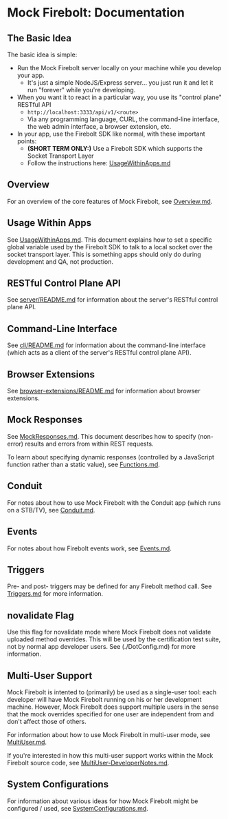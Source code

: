 Mock Firebolt: Documentation
============================

## The Basic Idea

The basic idea is simple:

- Run the Mock Firebolt server locally on your machine while you develop your app.
  - It's just a simple NodeJS/Express server... you just run it and let it run "forever" while you're developing.
- When you want it to react in a particular way, you use its "control plane" RESTful API
  - `http://localhost:3333/api/v1/<route>`
  - Via any programming language, CURL, the command-line interface, the web admin interface, a browser extension, etc.
- In your app, use the Firebolt SDK like normal, with these important points:
  - **(SHORT TERM ONLY:)** Use a Firebolt SDK which supports the Socket Transport Layer
  - Follow the instructions here: [UsageWithinApps.md](./UsageWithinApps.md)


## Overview

For an overview of the core features of Mock Firebolt, see [Overview.md](./Overview.md).


## Usage Within Apps

See [UsageWithinApps.md](./UsageWithinApps.md). This document explains how to set a specific global variable used by the Firebolt SDK to talk to a local socket over the socket transport layer. This is something apps should only do during development and QA, not production.


## RESTful Control Plane API

See [server/README.md](../server/README.md) for information about the server's RESTful control plane API.


## Command-Line Interface

See [cli/README.md](../cli/README.md) for information about the command-line interface (which acts as a client of the server's RESTful control plane API).


## Browser Extensions

See [browser-extensions/README.md](../browser-extensions/README.md) for information about browser extensions.


## Mock Responses

See [MockResponses.md](./MockResponses.md). This document describes how to specify (non-error) results and errors from within REST requests.

To learn about specifying dynamic responses (controlled by a JavaScript function rather than a static value), see [Functions.md](./Functions.md).


## Conduit

For notes about how to use Mock Firebolt with the Conduit app (which runs on a STB/TV), see [Conduit.md](./Conduit.md).


## Events

For notes about how Firebolt events work, see [Events.md](./Events.md).


## Triggers

Pre- and post- triggers may be defined for any Firebolt method call. See [Triggers.md](./Triggers.md) for more information.


## novalidate Flag

Use this flag for novalidate mode where Mock Firebolt does not validate uploaded method overrides. This will be used by the certification test suite, not by normal app developer users.
See (./DotConfig.md) for more information.


## Multi-User Support

Mock Firebolt is intented to (primarily) be used as a single-user tool: each developer will have Mock Firebolt running on his or her development machine. However, Mock Firebolt does support multiple users in the sense that the mock overrides specified for one user are independent from and don't affect those of others.

For information about how to use Mock Firebolt in multi-user mode, see [MultiUser.md](./MultiUser.md).

If you're interested in how this multi-user support works within the Mock Firebolt source code, see [MultiUser-DeveloperNotes.md](./MultiUser-DeveloperNotes.md).


## System Configurations

For information about various ideas for how Mock Firebolt might be configured / used, see [SystemConfigurations.md](./SystemConfigurations.md).
